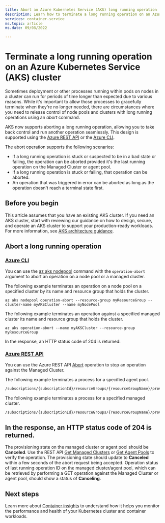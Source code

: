 ```yaml
---
title: Abort an Azure Kubernetes Service (AKS) long running operation
description: Learn how to terminate a long running operation on an Azure Kubernetes Service cluster at the node pool or cluster level. 
services: container-service
ms.topic: article
ms.date: 09/08/2022

---
```


# Terminate a long running operation on an Azure Kubernetes Service (AKS) cluster

Sometimes deployment or other processes running within pods on nodes in a cluster can run for periods of time longer than expected due to various reasons. While it's important to allow those processes to gracefully terminate when they're no longer needed, there are circumstances where you need to release control of node pools and clusters with long running operations using an *abort* command.

AKS now supports aborting a long running operation, allowing you to take back control and run another operation seamlessly. This design is supported using the [Azure REST API](/rest/api/azure/) or the [Azure CLI](/cli/azure/).

The abort operation supports the following scenarios:

- If a long running operation is stuck or suspected to be in a bad state or failing, the operation can be aborted provided it's the last running operation on the Managed Cluster or agent pool.
- If a long running operation is stuck or failing, that operation can be aborted.
- An operation that was triggered in error can be aborted as long as the operation doesn't reach a terminal state first.

## Before you begin

This article assumes that you have an existing AKS cluster. If you need an AKS cluster, start with reviewing our guidance on how to design, secure, and operate an AKS cluster to support your production-ready workloads. For more information, see [AKS architecture guidance](/azure/architecture/reference-architectures/containers/aks-start-here).

## Abort a long running operation

### [Azure CLI](#tab/azure-cli)

You can use the [az aks nodepool](/cli/azure/aks/nodepool) command with the `operation-abort` argument to abort an operation on a node pool or a managed cluster.

The following example terminates an operation on a node pool on a specified cluster by its name and resource group that holds the cluster.

```azurecli-interactive
az aks nodepool operation-abort --resource-group myResourceGroup --cluster-name myAKSCluster --name myNodePool 
```

The following example terminates an operation against a specified managed cluster its name and resource group that holds the cluster.

```azurecli-interactive
az aks operation-abort --name myAKSCluster --resource-group myResourceGroup
```

In the response, an HTTP status code of 204 is returned.

### [Azure REST API](#tab/azure-rest)

You can use the Azure REST API [Abort](/rest/api/aks/managed-clusters) operation to stop an operation against the Managed Cluster.

The following example terminates a process for a specified agent pool.

```rest
/subscriptions/{subscriptionId}/resourceGroups/{resourceGroupName}/providers/Microsoft.ContainerService/managedclusters/{resourceName}/agentPools/{agentPoolName}/abort
```

The following example terminates a process for a specified managed cluster.

```rest
/subscriptions/{subscriptionId}/resourceGroups/{resourceGroupName}/providers/Microsoft.ContainerService/managedclusters/{resourceName}/abort
```

In the response, an HTTP status code of 204 is returned.
---

The provisioning state on the managed cluster or agent pool should be **Canceled**. Use the REST API [Get Managed Clusters](/rest/api/aks/managed-clusters/get) or [Get Agent Pools](/rest/api/aks/agent-pools/get) to verify the operation. The provisioning state should update to **Canceled** within a few seconds of the abort request being accepted. Operation status of last running operation ID on the managed cluster/agent pool, which can be retrieved by performing a GET operation against the Managed Cluster or agent pool, should show a status of **Canceling**.

## Next steps

Learn more about [Container insights](../azure-monitor/containers/container-insights-overview.md) to understand how it helps you monitor the performance and health of your Kubernetes cluster and container workloads.